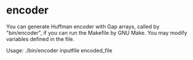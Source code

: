 # encoder

You can generate Huffman encoder with Gap arrays, called by "bin/encoder", if you can run the Makefile by GNU Make.
You may modify variables defined in the file.

Usage: ./bin/encoder inputfile encoded_file
